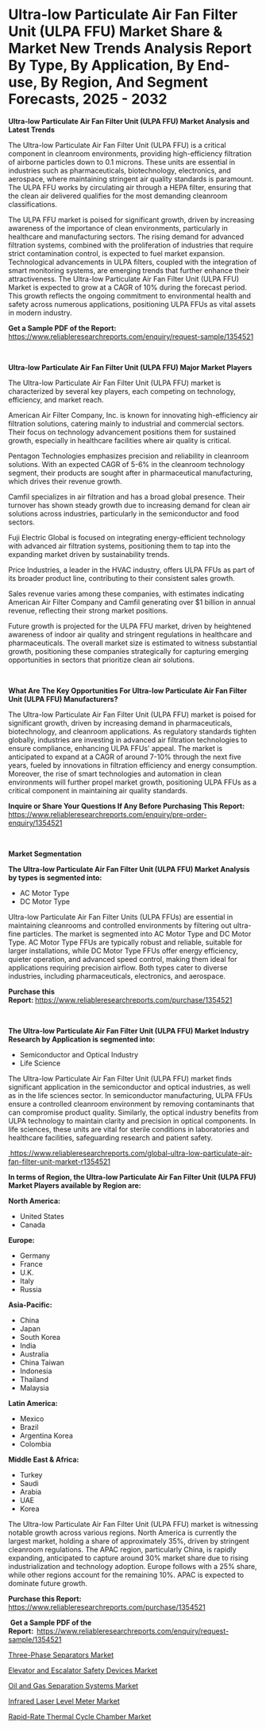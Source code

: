 <p><h1>Ultra-low Particulate Air Fan Filter Unit (ULPA FFU) Market Share & Market New Trends Analysis Report By Type, By Application, By End-use, By Region, And Segment Forecasts, 2025 - 2032</h1></p><p><strong>Ultra-low Particulate Air Fan Filter Unit (ULPA FFU) Market Analysis and Latest Trends</strong></p>
<p><p>The Ultra-low Particulate Air Fan Filter Unit (ULPA FFU) is a critical component in cleanroom environments, providing high-efficiency filtration of airborne particles down to 0.1 microns. These units are essential in industries such as pharmaceuticals, biotechnology, electronics, and aerospace, where maintaining stringent air quality standards is paramount. The ULPA FFU works by circulating air through a HEPA filter, ensuring that the clean air delivered qualifies for the most demanding cleanroom classifications.</p><p>The ULPA FFU market is poised for significant growth, driven by increasing awareness of the importance of clean environments, particularly in healthcare and manufacturing sectors. The rising demand for advanced filtration systems, combined with the proliferation of industries that require strict contamination control, is expected to fuel market expansion. Technological advancements in ULPA filters, coupled with the integration of smart monitoring systems, are emerging trends that further enhance their attractiveness. The Ultra-low Particulate Air Fan Filter Unit (ULPA FFU) Market is expected to grow at a CAGR of 10% during the forecast period. This growth reflects the ongoing commitment to environmental health and safety across numerous applications, positioning ULPA FFUs as vital assets in modern industry.</p></p>
<p><strong>Get a Sample PDF of the Report:&nbsp;</strong> <a href="https://www.reliableresearchreports.com/enquiry/request-sample/1354521?utm_campaign=83&utm_medium=2&utm_source=Github&utm_content=ia&utm_term=28022025&utm_id=ultra-low-particulate-air-fan-filter-unit-ulpa-ffu">https://www.reliableresearchreports.com/enquiry/request-sample/1354521</a></p>
<p>&nbsp;</p>
<p><strong>Ultra-low Particulate Air Fan Filter Unit (ULPA FFU) Major Market Players</strong></p>
<p><p>The Ultra-low Particulate Air Fan Filter Unit (ULPA FFU) market is characterized by several key players, each competing on technology, efficiency, and market reach. </p><p>American Air Filter Company, Inc. is known for innovating high-efficiency air filtration solutions, catering mainly to industrial and commercial sectors. Their focus on technology advancement positions them for sustained growth, especially in healthcare facilities where air quality is critical.</p><p>Pentagon Technologies emphasizes precision and reliability in cleanroom solutions. With an expected CAGR of 5-6% in the cleanroom technology segment, their products are sought after in pharmaceutical manufacturing, which drives their revenue growth.</p><p>Camfil specializes in air filtration and has a broad global presence. Their turnover has shown steady growth due to increasing demand for clean air solutions across industries, particularly in the semiconductor and food sectors. </p><p>Fuji Electric Global is focused on integrating energy-efficient technology with advanced air filtration systems, positioning them to tap into the expanding market driven by sustainability trends. </p><p>Price Industries, a leader in the HVAC industry, offers ULPA FFUs as part of its broader product line, contributing to their consistent sales growth.</p><p>Sales revenue varies among these companies, with estimates indicating American Air Filter Company and Camfil generating over $1 billion in annual revenue, reflecting their strong market positions.</p><p>Future growth is projected for the ULPA FFU market, driven by heightened awareness of indoor air quality and stringent regulations in healthcare and pharmaceuticals. The overall market size is estimated to witness substantial growth, positioning these companies strategically for capturing emerging opportunities in sectors that prioritize clean air solutions.</p></p>
<p>&nbsp;</p>
<p><strong>What Are The Key Opportunities For Ultra-low Particulate Air Fan Filter Unit (ULPA FFU) Manufacturers?</strong></p>
<p><p>The Ultra-low Particulate Air Fan Filter Unit (ULPA FFU) market is poised for significant growth, driven by increasing demand in pharmaceuticals, biotechnology, and cleanroom applications. As regulatory standards tighten globally, industries are investing in advanced air filtration technologies to ensure compliance, enhancing ULPA FFUs' appeal. The market is anticipated to expand at a CAGR of around 7-10% through the next five years, fueled by innovations in filtration efficiency and energy consumption. Moreover, the rise of smart technologies and automation in clean environments will further propel market growth, positioning ULPA FFUs as a critical component in maintaining air quality standards.</p></p>
<p><strong>Inquire or Share Your Questions If Any Before Purchasing This Report:</strong> <a href="https://www.reliableresearchreports.com/enquiry/pre-order-enquiry/1354521?utm_campaign=83&utm_medium=2&utm_source=Github&utm_content=ia&utm_term=28022025&utm_id=ultra-low-particulate-air-fan-filter-unit-ulpa-ffu">https://www.reliableresearchreports.com/enquiry/pre-order-enquiry/1354521</a></p>
<p>&nbsp;</p>
<p><strong>Market Segmentation</strong></p>
<p><strong>The Ultra-low Particulate Air Fan Filter Unit (ULPA FFU) Market Analysis by types is segmented into:</strong></p>
<p><ul><li>AC Motor Type</li><li>DC Motor Type</li></ul></p>
<p><p>Ultra-low Particulate Air Fan Filter Units (ULPA FFUs) are essential in maintaining cleanrooms and controlled environments by filtering out ultra-fine particles. The market is segmented into AC Motor Type and DC Motor Type. AC Motor Type FFUs are typically robust and reliable, suitable for larger installations, while DC Motor Type FFUs offer energy efficiency, quieter operation, and advanced speed control, making them ideal for applications requiring precision airflow. Both types cater to diverse industries, including pharmaceuticals, electronics, and aerospace.</p></p>
<p><strong>Purchase this Report:&nbsp;</strong><a href="https://www.reliableresearchreports.com/purchase/1354521?utm_campaign=83&utm_medium=2&utm_source=Github&utm_content=ia&utm_term=28022025&utm_id=ultra-low-particulate-air-fan-filter-unit-ulpa-ffu">https://www.reliableresearchreports.com/purchase/1354521</a></p>
<p>&nbsp;</p>
<p><strong>The Ultra-low Particulate Air Fan Filter Unit (ULPA FFU) Market Industry Research by Application is segmented into:</strong></p>
<p><ul><li>Semiconductor and Optical Industry</li><li>Life Science</li></ul></p>
<p><p>The Ultra-low Particulate Air Fan Filter Unit (ULPA FFU) market finds significant application in the semiconductor and optical industries, as well as in the life sciences sector. In semiconductor manufacturing, ULPA FFUs ensure a controlled cleanroom environment by removing contaminants that can compromise product quality. Similarly, the optical industry benefits from ULPA technology to maintain clarity and precision in optical components. In life sciences, these units are vital for sterile conditions in laboratories and healthcare facilities, safeguarding research and patient safety.</p></p>
<p><a href="https://www.reliableresearchreports.com/global-ultra-low-particulate-air-fan-filter-unit-market-r1354521?utm_campaign=83&utm_medium=2&utm_source=Github&utm_content=ia&utm_term=28022025&utm_id=ultra-low-particulate-air-fan-filter-unit-ulpa-ffu">&nbsp;https://www.reliableresearchreports.com/global-ultra-low-particulate-air-fan-filter-unit-market-r1354521</a></p>
<p><strong>In terms of Region, the Ultra-low Particulate Air Fan Filter Unit (ULPA FFU) Market Players available by Region are:</strong></p>
<p>
    <p> <strong> North America: </strong>
        <ul>
            <li>United States</li>
            <li>Canada</li>
        </ul>
        </p> 
    <p> <strong> Europe: </strong>
        <ul>
            <li>Germany</li>
            <li>France</li>
            <li>U.K.</li>
            <li>Italy</li>
            <li>Russia</li>
        </ul>
        </p> 
    <p> <strong> Asia-Pacific: </strong>
        <ul>
            <li>China</li>
            <li>Japan</li>
            <li>South Korea</li>
            <li>India</li>
            <li>Australia</li>
            <li>China Taiwan</li>
            <li>Indonesia</li>
            <li>Thailand</li>
            <li>Malaysia</li>
        </ul>
        </p> 
    <p> <strong> Latin America: </strong>
        <ul>
            <li>Mexico</li>
            <li>Brazil</li>
            <li>Argentina Korea</li>
            <li>Colombia</li>
        </ul>
        </p> 
    <p> <strong> Middle East & Africa: </strong>
        <ul>
            <li>Turkey</li>
            <li>Saudi</li>
            <li>Arabia</li>
            <li>UAE</li>
            <li>Korea</li>
        </ul>
    </p>
    </p>
<p><p>The Ultra-low Particulate Air Fan Filter Unit (ULPA FFU) market is witnessing notable growth across various regions. North America is currently the largest market, holding a share of approximately 35%, driven by stringent cleanroom regulations. The APAC region, particularly China, is rapidly expanding, anticipated to capture around 30% market share due to rising industrialization and technology adoption. Europe follows with a 25% share, while other regions account for the remaining 10%. APAC is expected to dominate future growth.</p></p>
<p><strong>Purchase this Report: </strong><a href="https://www.reliableresearchreports.com/purchase/1354521?utm_campaign=83&utm_medium=2&utm_source=Github&utm_content=ia&utm_term=28022025&utm_id=ultra-low-particulate-air-fan-filter-unit-ulpa-ffu">https://www.reliableresearchreports.com/purchase/1354521</a></p>
<p>&nbsp;<strong>Get a Sample PDF of the Report:&nbsp;&nbsp;</strong><a href="https://www.reliableresearchreports.com/enquiry/request-sample/1354521?utm_campaign=83&utm_medium=2&utm_source=Github&utm_content=ia&utm_term=28022025&utm_id=ultra-low-particulate-air-fan-filter-unit-ulpa-ffu">https://www.reliableresearchreports.com/enquiry/request-sample/1354521</a></p>
<p><strong></strong></p>
<p><p><a href="https://github.com/supicweg/Market-Research-Report-List-1/blob/main/three-phase-separators-market.md?utm_campaign=83&utm_medium=2&utm_source=Github&utm_content=ia&utm_term=28022025&utm_id=ultra-low-particulate-air-fan-filter-unit-ulpa-ffu">Three-Phase Separators Market</a></p><p><a href="https://github.com/boccalyver5k/Market-Research-Report-List-1/blob/main/elevator-and-escalator-safety-devices-market.md?utm_campaign=83&utm_medium=2&utm_source=Github&utm_content=ia&utm_term=28022025&utm_id=ultra-low-particulate-air-fan-filter-unit-ulpa-ffu">Elevator and Escalator Safety Devices Market</a></p><p><a href="https://github.com/saeiddaemo/Market-Research-Report-List-1/blob/main/oil-and-gas-separation-systems-market.md?utm_campaign=83&utm_medium=2&utm_source=Github&utm_content=ia&utm_term=28022025&utm_id=ultra-low-particulate-air-fan-filter-unit-ulpa-ffu">Oil and Gas Separation Systems Market</a></p><p><a href="https://github.com/plawragarile/Market-Research-Report-List-1/blob/main/infrared-laser-level-meter-market.md?utm_campaign=83&utm_medium=2&utm_source=Github&utm_content=ia&utm_term=28022025&utm_id=ultra-low-particulate-air-fan-filter-unit-ulpa-ffu">Infrared Laser Level Meter Market</a></p><p><a href="https://github.com/shopovdjondo/Market-Research-Report-List-1/blob/main/rapid-rate-thermal-cycle-chamber-market.md?utm_campaign=83&utm_medium=2&utm_source=Github&utm_content=ia&utm_term=28022025&utm_id=ultra-low-particulate-air-fan-filter-unit-ulpa-ffu">Rapid-Rate Thermal Cycle Chamber Market</a></p></p>